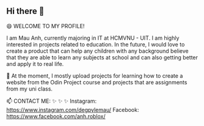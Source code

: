 ## Hi there 👋

😄 WELCOME TO MY PROFILE!

I am Mau Anh, currently majoring in IT at HCMVNU - UIT. 
I am highly interested in projects related to education. 
In the future, I would love to create a product that can help any children with any background believe that they are able to learn any subjects at school and can also getting better and apply it to real life.

🔭 At the moment, I mostly upload projects for learning how to create a website from the Odin Project course and projects that are assignments from my uni class.

📫 CONTACT ME:
✨ ✨ ✨
Instagram: https://www.instagram.com/degpylemau/
Facebook: https://www.facebook.com/anh.roblox/




